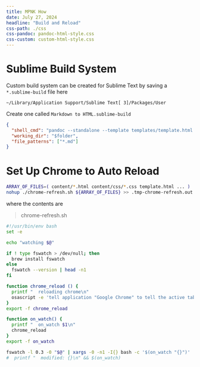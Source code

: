 ```yaml
---
title: MPNK How
date: July 27, 2024
headline: "Build and Reload"
css-path: ./css
css-pandoc: pandoc-html-style.css
css-custom: custom-html-style.css
---
```



# Sublime Build System

Custom build system can be created for Sublime Text by saving a `*.sublime-build` file here

`~/Library/Application Support/Sublime Text[ 3]/Packages/User`

Create one called `Markdown to HTML.sublime-build`
```json
{
  "shell_cmd": "pandoc --standalone --template templates/template.html -f gfm $file -o $file.html",
  "working_dir": "$folder",
  "file_patterns": ["*.md"]
}
```

# Set Up Chrome to Auto Reload

```sh
ARRAY_OF_FILES=( content/*.html content/css/*.css template.html ... )
nohup ./chrome-refresh.sh ${ARRAY_OF_FILES} >> .tmp-chrome-refresh.out 2>&1 &
```

where the contents are

> chrome-refresh.sh
```sh
#!/usr/bin/env bash
set -e

echo "watching $@"

if ! type fswatch > /dev/null; then
  brew install fswatch
else
  fswatch --version | head -n1
fi

function chrome_reload () {
  printf "  reloading chrome\n"
  osascript -e 'tell application "Google Chrome" to tell the active tab of its first window to reload'
}
export -f chrome_reload

function on_watch() {
  printf "  on_watch $1\n"
  chrome_reload
}
export -f on_watch

fswatch -l 0.3 -0 "$@" | xargs -0 -n1 -I{} bash -c '$(on_watch "{}")'
#  printf "  modified: {}\n" && $(on_watch)
```